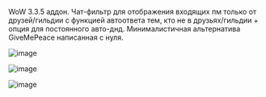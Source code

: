 WoW 3.3.5 аддон. Чат-фильтр для отображения входящих пм только от друзей/гильдии с функцией автоответа тем, кто не в друзьях/гильдии + опция для постоянного авто-днд. Минималистичная альтернатива GiveMePeace написанная с нуля.

![image](https://github.com/user-attachments/assets/eaf142a4-62a7-4ddf-862a-20b066486da5)

![image](https://github.com/user-attachments/assets/85bf3ad1-bcfc-4955-bfb7-e74f4fd67f73)

![image](https://github.com/user-attachments/assets/b5873de4-d53a-4263-b528-913563916fb6)
